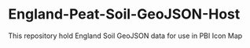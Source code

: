 # England-Peat-Soil-GeoJSON-Host
This repository hold England Soil GeoJSON data for use in PBI Icon Map
